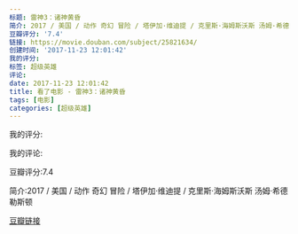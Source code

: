 ```yaml
---
标题: 雷神3：诸神黄昏
简介: 2017 / 美国 / 动作 奇幻 冒险 / 塔伊加·维迪提 / 克里斯·海姆斯沃斯 汤姆·希德勒斯顿
豆瓣评分: '7.4'
链接: https://movie.douban.com/subject/25821634/
创建时间: '2017-11-23 12:01:42'
我的评分:
标签: 超级英雄
评论:
date: 2017-11-23 12:01:42
title: 看了电影 - 雷神3：诸神黄昏
tags: [电影]
categories: [超级英雄]
---
```


我的评分:

我的评论:

豆瓣评分:7.4

简介:2017 / 美国 / 动作 奇幻 冒险 / 塔伊加·维迪提 / 克里斯·海姆斯沃斯 汤姆·希德勒斯顿

[豆瓣链接](https://movie.douban.com/subject/25821634/)

